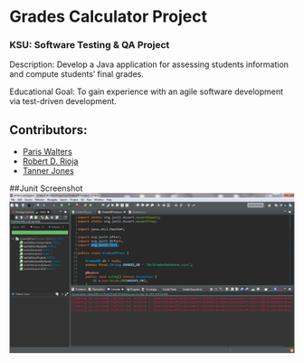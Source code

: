 # Grades Calculator Project
### KSU: Software Testing & QA Project

Description: Develop a Java application for assessing students information and
compute students’ final grades. 

Educational Goal: To gain experience with an agile software development via
test-driven development.

## Contributors:
* [Paris Walters](https://github.com/pwalters04)
* [Robert D. Rioja](https://github.com/miapuffia)
* [Tanner Jones]()

##Junit Screenshot
![alt text](JUnit%20Screenshot.png "JUnit Screenshot")
